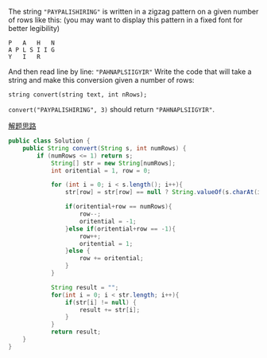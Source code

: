 The string `"PAYPALISHIRING"` is written in a zigzag pattern on a given number of rows like this: (you may want to display this pattern in a fixed font for better legibility)

```
P   A   H   N
A P L S I I G
Y   I   R
```

And then read line by line: `"PAHNAPLSIIGYIR"`
Write the code that will take a string and make this conversion given a number of rows:
```
string convert(string text, int nRows);
```
`convert("PAYPALISHIRING", 3)` should return `"PAHNAPLSIIGYIR"`.


[解题思路](http://blog.csdn.net/ljiabin/article/details/40477429)


```java
public class Solution {
    public String convert(String s, int numRows) {
        if (numRows <= 1) return s;
            String[] str = new String[numRows];
            int oritential = 1, row = 0;

            for (int i = 0; i < s.length(); i++){
                str[row] = str[row] == null ? String.valueOf(s.charAt(i)):str[row]+s.charAt(i);

                if(oritential+row == numRows){
                    row--;
                    oritential = -1;
                }else if(oritential+row == -1){
                    row++;
                    oritential = 1;
                }else {
                    row += oritential;
                }
            }

            String result = "";
            for(int i = 0; i < str.length; i++){
                if(str[i] != null) {
                    result += str[i];
                }
            }
            return result;
    }
}
```
